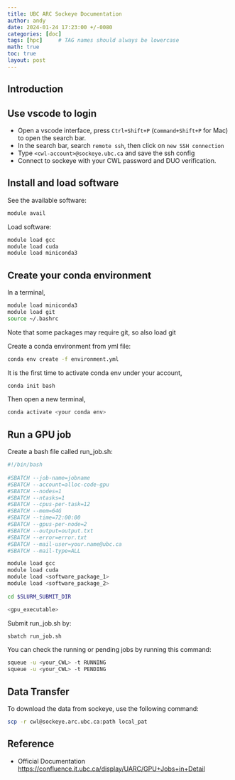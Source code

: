 ```yaml
---
title: UBC ARC Sockeye Documentation
author: andy
date: 2024-01-24 17:23:00 +/-0080
categories: [doc]
tags: [hpc]     # TAG names should always be lowercase
math: true
toc: true
layout: post
---
```


## Introduction 


## Use vscode to login
- Open a vscode interface, press `Ctrl+Shift+P` (`Command+Shift+P` for Mac) to open the search bar.
- In the search bar, search `remote ssh`, then click on `new SSH connection`
- Type `<cwl-account>@sockeye.ubc.ca` and save the ssh config
- Connect to sockeye with your CWL password and DUO verification.


## Install and load software

See the available software:

```bash
module avail
```

Load software:

```bash
module load gcc
module load cuda
module load miniconda3
```

## Create your conda environment
In a terminal,

```bash
module load miniconda3
module load git
source ~/.bashrc
```

Note that some packages may require git, so also load git

Create a conda environment from yml file:

```bash
conda env create -f environment.yml
```

It is the first time to activate conda env under your account,

```bash
conda init bash
```

Then open a new terminal,
```bash
conda activate <your conda env>
```

## Run a GPU job

Create a bash file called run_job.sh:

```bash
#!/bin/bash
 
#SBATCH --job-name=jobname            
#SBATCH --account=alloc-code-gpu    
#SBATCH --nodes=1                  
#SBATCH --ntasks=1
#SBATCH --cpus-per-task=12                           
#SBATCH --mem=64G                  
#SBATCH --time=72:00:00             
#SBATCH --gpus-per-node=2
#SBATCH --output=output.txt         
#SBATCH --error=error.txt          
#SBATCH --mail-user=your.name@ubc.ca
#SBATCH --mail-type=ALL                               

module load gcc
module load cuda
module load <software_package_1>
module load <software_package_2>
 
cd $SLURM_SUBMIT_DIR

<gpu_executable>

```

Submit run_job.sh by:

```bash
sbatch run_job.sh
```

You can check the running or pending jobs by running this command:
```bash
squeue -u <your_CWL> -t RUNNING
squeue -u <your_CWL> -t PENDING
```

## Data Transfer
To download the data from sockeye, use the following command:

```bash
scp -r cwl@sockeye.arc.ubc.ca:path local_pat
```



## Reference
- Official Documentation <https://confluence.it.ubc.ca/display/UARC/GPU+Jobs+in+Detail>

